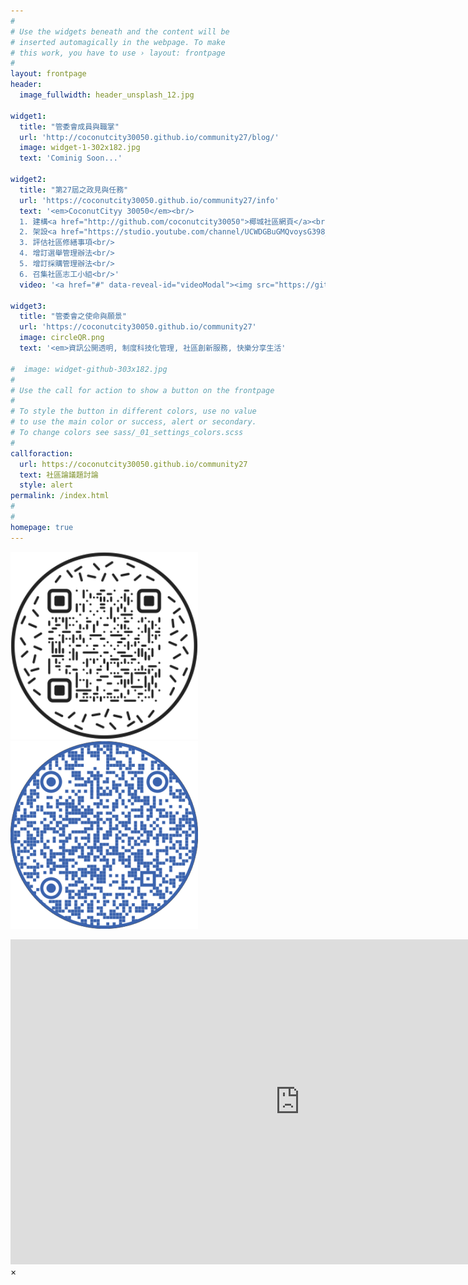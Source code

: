 ```yaml
---
#
# Use the widgets beneath and the content will be
# inserted automagically in the webpage. To make
# this work, you have to use › layout: frontpage
#
layout: frontpage
header:
  image_fullwidth: header_unsplash_12.jpg
  
widget1:
  title: "管委會成員與職掌"
  url: 'http://coconutcity30050.github.io/community27/blog/'
  image: widget-1-302x182.jpg
  text: 'Cominig Soon...'
  
widget2:
  title: "第27屆之政見與任務"
  url: 'https://coconutcity30050.github.io/community27/info'
  text: '<em>CoconutCityy 30050</em><br/>
  1. 建構<a href="http://github.com/coconutcity30050">椰城社區網頁</a><br/>
  2. 架設<a href="https://studio.youtube.com/channel/UCWDGBuGMQvoysG398_kcrhw/content/posts">社區雲端論壇</a><br/>
  3. 評估社區修繕事項<br/>
  4. 增訂選舉管理辦法<br/> 
  5. 增訂採購管理辦法<br/>
  6. 召集社區志工小組<br/>'
  video: '<a href="#" data-reveal-id="videoModal"><img src="https://github.com/coconutcity30050/community27/raw/gh-pages/images/coconutcity30050-nightview-video-459x258.png" width="302" height="182" alt=""/></a>'
  
widget3:
  title: "管委會之使命與願景"
  url: 'https://coconutcity30050.github.io/community27'
  image: circleQR.png
  text: '<em>資訊公開透明, 制度科技化管理, 社區創新服務, 快樂分享生活'
  
#  image: widget-github-303x182.jpg  
#
# Use the call for action to show a button on the frontpage
#
# To style the button in different colors, use no value
# to use the main color or success, alert or secondary.
# To change colors see sass/_01_settings_colors.scss
#
callforaction:
  url: https://coconutcity30050.github.io/community27
  text: 社區論議題討論
  style: alert
permalink: /index.html
#
#
homepage: true
---
```


<p>
<img src="https://github.com/coconutcity30050/community27/raw/gh-pages/assets/img/websiteQR.png">
<img src="https://github.com/coconutcity30050/community27/raw/gh-pages/assets/img/circleQR.png">
</p>

<div id="videoModal" class="reveal-modal large" data-reveal="">
  <div class="flex-video widescreen vimeo" style="display: block;">
    <iframe width="925" height="520" src="https://www.youtube.com/embed/Z7l5DZwq85g" title="椰城之夜 (feat. 新竹椰城社區~E棟頂樓)" frameborder="0" allow="accelerometer; autoplay; clipboard-write; encrypted-media; gyroscope; picture-in-picture; web-share" referrerpolicy="strict-origin-when-cross-origin" allowfullscreen></iframe>
  </div>
  <a class="close-reveal-modal">&#215;</a>
</div>
